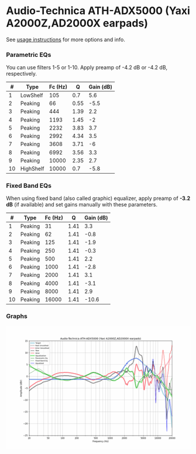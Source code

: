 # Audio-Technica ATH-ADX5000 (Yaxi A2000Z,AD2000X earpads)
See [usage instructions](https://github.com/jaakkopasanen/AutoEq#usage) for more options and info.

### Parametric EQs
You can use filters 1-5 or 1-10. Apply preamp of -4.2 dB or -4.2 dB, respectively.

|   # | Type      |   Fc (Hz) |    Q |   Gain (dB) |
|-----|-----------|-----------|------|-------------|
|   1 | LowShelf  |       105 | 0.7  |         5.6 |
|   2 | Peaking   |        66 | 0.55 |        -5.5 |
|   3 | Peaking   |       444 | 1.39 |         2.2 |
|   4 | Peaking   |      1193 | 1.45 |        -2   |
|   5 | Peaking   |      2232 | 3.83 |         3.7 |
|   6 | Peaking   |      2992 | 4.34 |         3.5 |
|   7 | Peaking   |      3608 | 3.71 |        -6   |
|   8 | Peaking   |      6992 | 3.56 |         3.3 |
|   9 | Peaking   |     10000 | 2.35 |         2.7 |
|  10 | HighShelf |     10000 | 0.7  |        -5.8 |

### Fixed Band EQs
When using fixed band (also called graphic) equalizer, apply preamp of **-3.2 dB** (if available) and set gains manually with these parameters.

|   # | Type    |   Fc (Hz) |    Q |   Gain (dB) |
|-----|---------|-----------|------|-------------|
|   1 | Peaking |        31 | 1.41 |         3.3 |
|   2 | Peaking |        62 | 1.41 |        -0.8 |
|   3 | Peaking |       125 | 1.41 |        -1.9 |
|   4 | Peaking |       250 | 1.41 |        -0.3 |
|   5 | Peaking |       500 | 1.41 |         2.2 |
|   6 | Peaking |      1000 | 1.41 |        -2.8 |
|   7 | Peaking |      2000 | 1.41 |         3.1 |
|   8 | Peaking |      4000 | 1.41 |        -3.1 |
|   9 | Peaking |      8000 | 1.41 |         2.9 |
|  10 | Peaking |     16000 | 1.41 |       -10.6 |

### Graphs
![](./Audio-Technica%20ATH-ADX5000%20(Yaxi%20A2000Z,AD2000X%20earpads).png)
